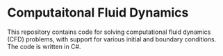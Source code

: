 # Computaitonal Fluid Dynamics

This repository contains code for solving computational fluid dynamics (CFD) problems, with support for various initial and boundary conditions. The code is written in C#.






